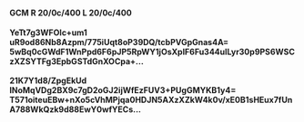 #### GCM R 20/0c/400 L 20/0c/400
**YeTt7g3WFOlc+um1**<br/>**uR9od86Nb8Azpm/775iUqt8oP39DQ/tcbPVGpGnas4A=**<br/>**5wBq0cGWdF1WnPpd6F6pJP5RpWY1jOsXpIF6Fu344uILyr30p9PS6WSCzXZSYTFg3EpbGSTdGnXOCpa+...**<br/><br/>
**21K7Y1d8/ZpgEkUd**<br/>**lNoMqVDg2BX9c7gD2oGJ2ijWfEzFUV3+PUgGMYKB1y4=**<br/>**T571oiteuEBw+nXo5cVhMPjqa0HDJN5AXzXZkW4k0v/xE0B1sHEux7fUnA788WkQzk9d88EwY0wfYECs...**